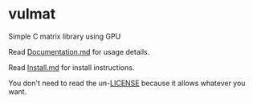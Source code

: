 # vulmat

Simple C matrix library using GPU

Read [Documentation.md](https://github.com/Doi6doi/vulmat/blob/main/Documentation.md) for usage details.

Read [Install.md](https://github.com/Doi6doi/vulmat/blob/main/Install.md) for install instructions.

You don't need to read the un-[LICENSE](https://github.com/Doi6doi/vulmat/blob/main/LICENSE) because it allows whatever you want.
